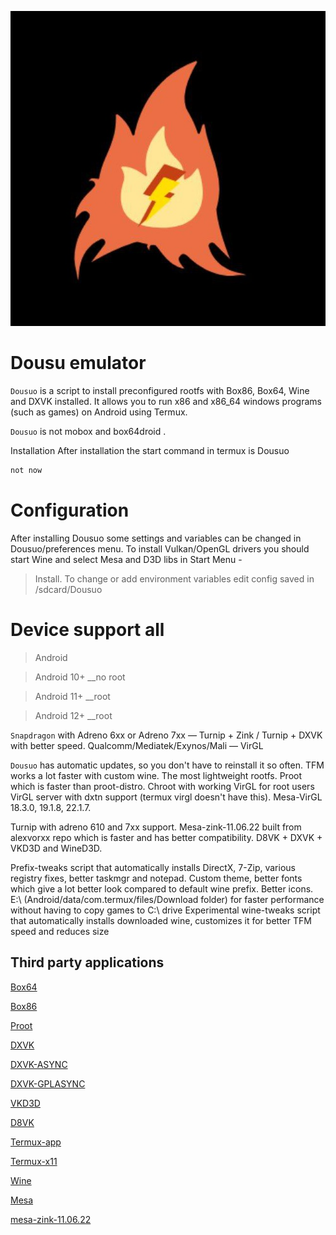 ![image alt](https://github.com/Playcpa/Dousuo/blob/ee3f0bae3d652b2b4fb557de2cfa39721b5de61e/IMG_20240811_201721_472.jpg)

# Dousu emulator
`Dousuo` is a script to install preconfigured rootfs with Box86, Box64, Wine and DXVK installed. It allows you to run x86 and x86_64 windows programs (such as games) on Android using Termux.

`Dousuo` is not mobox and box64droid .

Installation
After installation the start command in termux is Dousuo 

```bash
not now 
```


# Configuration
After installing Dousuo some settings and variables can be changed in Dousuo/preferences menu. To install Vulkan/OpenGL drivers you should start Wine and select Mesa and D3D libs in Start Menu -
> Install. To change or add environment variables edit config saved in /sdcard/Dousuo


# Device support all 
>Android

>Android 10+ __no root 

>Android 11+ __root

>Android 12+ __root



`Snapdragon` with Adreno 6xx or Adreno 7xx — 
Turnip + Zink / Turnip + DXVK with better speed.
Qualcomm/Mediatek/Exynos/Mali — VirGL


`Dousuo` has automatic updates, so you don't have to reinstall it so often.
TFM works a lot faster with custom wine.
The most lightweight rootfs.
Proot which is faster than proot-distro.
Chroot with working VirGL for root users
VirGL server with dxtn support (termux virgl doesn't have this). Mesa-VirGL 
18.3.0, 19.1.8, 22.1.7.

Turnip with adreno 610 and 7xx support. Mesa-zink-11.06.22 built from alexvorxx repo which is faster and has better compatibility. D8VK + DXVK + VKD3D and 
WineD3D.

Prefix-tweaks script that automatically installs DirectX, 7-Zip, various registry fixes, better taskmgr and notepad. Custom theme, better fonts which give a lot better look compared to default wine prefix. Better icons. E:\ (Android/data/com.termux/files/Download folder) for faster performance without having to copy games to C:\ drive
Experimental wine-tweaks script that automatically installs downloaded wine, customizes it for better TFM speed and reduces size


## Third party applications

[Box64](https://github.com/ptitSeb/box64) 

[Box86](https://github.com/ptitSeb/box86) 

[Proot](https://github.com/termux/proot) 

[DXVK](https://github.com/doitsujin/dxvk) 

[DXVK-ASYNC](https://github.com/Sporif/dxvk-async)

[DXVK-GPLASYNC](https://gitlab.com/Ph42oN/dxvk-gplasync)

[VKD3D](https://github.com/lutris/vkd3d) 

[D8VK](https://github.com/AlpyneDreams/d8vk) 

[Termux-app](https://github.com/termux/termux-app) 

[Termux-x11](https://github.com/termux/termux-x11) 

[Wine](https://wiki.winehq.org/Licensing)

[Mesa](https://docs.mesa3d.org/license.html) 

[mesa-zink-11.06.22](https://github.com/alexvorxx/mesa-zink-11.06.22)
